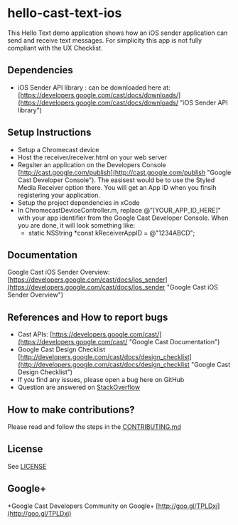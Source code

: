 # hello-cast-text-ios

This Hello Text demo application shows how an iOS sender application can send and receive text messages.  For simplicity this app is not fully compliant with the UX Checklist. 

## Dependencies
* iOS Sender API library : can be downloaded here at: [https://developers.google.com/cast/docs/downloads/](https://developers.google.com/cast/docs/downloads/ "iOS Sender API library")

## Setup Instructions
* Setup a Chromecast device
* Host the receiver/receiver.html on your web server
* Regsiter an application on the Developers Console [http://cast.google.com/publish](http://cast.google.com/publish "Google Cast Developer Console"). The easisest would be to use the Styled Media Receiver option there. You will get an App ID when you finsih registering your application.
* Setup the project dependencies in xCode
* In ChromecastDeviceController.m, replace @"[YOUR\_APP\_ID_HERE]" with your app identifier from the Google Cast Developer Console. When you are done, it will look something like: 
  * static NSString *const kReceiverAppID = @"1234ABCD";


## Documentation
Google Cast iOS Sender Overview:  [https://developers.google.com/cast/docs/ios_sender](https://developers.google.com/cast/docs/ios_sender "Google Cast iOS Sender Overview")

## References and How to report bugs
* Cast APIs: [https://developers.google.com/cast/](https://developers.google.com/cast/ "Google Cast Documentation")
* Google Cast Design Checklist [http://developers.google.com/cast/docs/design_checklist](http://developers.google.com/cast/docs/design_checklist "Google Cast Design Checklist")
* If you find any issues, please open a bug here on GitHub
* Question are answered on [StackOverflow](http://stackoverflow.com/questions/tagged/google-cast)

## How to make contributions?
Please read and follow the steps in the [CONTRIBUTING.md](CONTRIBUTING.md)

## License
See [LICENSE](LICENSE)

## Google+
 +Google Cast Developers Community on Google+ [http://goo.gl/TPLDxj](http://goo.gl/TPLDxj)
